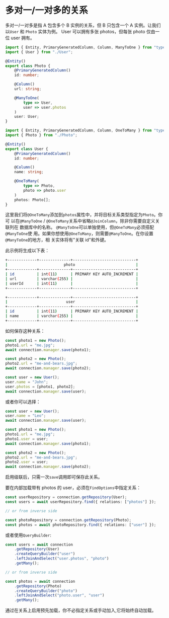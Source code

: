 # 多对一/一对多的关系

多对一/一对多是指 A 包含多个 B 实例的关系，但 B 只包含一个 A 实例。让我们
以`User` 和 `Photo` 实体为例。 User 可以拥有多张 photos，但每张 photo 仅由一位
user 拥有。

```typescript
import { Entity, PrimaryGeneratedColumn, Column, ManyToOne } from "typeorm";
import { User } from "./User";

@Entity()
export class Photo {
    @PrimaryGeneratedColumn()
    id: number;

    @Column()
    url: string;

    @ManyToOne(
        type => User,
        user => user.photos
    )
    user: User;
}
```

```typescript
import { Entity, PrimaryGeneratedColumn, Column, OneToMany } from "typeorm";
import { Photo } from "./Photo";

@Entity()
export class User {
    @PrimaryGeneratedColumn()
    id: number;

    @Column()
    name: string;

    @OneToMany(
        type => Photo,
        photo => photo.user
    )
    photos: Photo[];
}
```

这里我们将`@OneToMany`添加到`photos`属性中，并将目标关系类型指定为`Photo`。你可
以在`@ManyToOne` / `@OneToMany`关系中省略`@JoinColumn`，除非你需要自定义关联列在
数据库中的名称。 `@ManyToOne`可以单独使用，但`@OneToMany`必须搭配`@ManyToOne`使
用。如果你想使用`@OneToMany`，则需要`@ManyToOne`。在你设置`@ManyToOne`的地方，相
关实体将有"关联 id"和外键。

此示例将生成以下表：

```bash
+-------------+--------------+----------------------------+
|                         photo                           |
+-------------+--------------+----------------------------+
| id          | int(11)      | PRIMARY KEY AUTO_INCREMENT |
| url         | varchar(255) |                            |
| userId      | int(11)      |                            |
+-------------+--------------+----------------------------+

+-------------+--------------+----------------------------+
|                          user                           |
+-------------+--------------+----------------------------+
| id          | int(11)      | PRIMARY KEY AUTO_INCREMENT |
| name        | varchar(255) |                            |
+-------------+--------------+----------------------------+
```

如何保存这种关系：

```typescript
const photo1 = new Photo();
photo1.url = "me.jpg";
await connection.manager.save(photo1);

const photo2 = new Photo();
photo2.url = "me-and-bears.jpg";
await connection.manager.save(photo2);

const user = new User();
user.name = "John";
user.photos = [photo1, photo2];
await connection.manager.save(user);
```

或者你可以选择：

```typescript
const user = new User();
user.name = "Leo";
await connection.manager.save(user);

const photo1 = new Photo();
photo1.url = "me.jpg";
photo1.user = user;
await connection.manager.save(photo1);

const photo2 = new Photo();
photo2.url = "me-and-bears.jpg";
photo2.user = user;
await connection.manager.save(photo2);
```

启用级联后，只需一次`save`调用即可保存此关系。

要在内部加载带有 photos 的 user，必须在`FindOptions`中指定关系：

```typescript
const userRepository = connection.getRepository(User);
const users = await userRepository.find({ relations: ["photos"] });

// or from inverse side

const photoRepository = connection.getRepository(Photo);
const photos = await photoRepository.find({ relations: ["user"] });
```

或者使用`QueryBuilder`:

```typescript
const users = await connection
    .getRepository(User)
    .createQueryBuilder("user")
    .leftJoinAndSelect("user.photos", "photo")
    .getMany();

// or from inverse side

const photos = await connection
    .getRepository(Photo)
    .createQueryBuilder("photo")
    .leftJoinAndSelect("photo.user", "user")
    .getMany();
```

通过在关系上启用预先加载，你不必指定关系或手动加入,它将始终自动加载。
